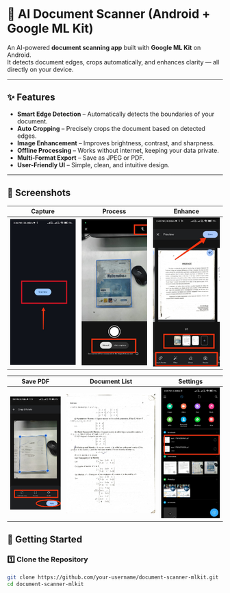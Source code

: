 # 📄 AI Document Scanner (Android + Google ML Kit)

An AI-powered **document scanning app** built with **Google ML Kit** on Android.  
It detects document edges, crops automatically, and enhances clarity — all directly on your device.

---

## ✨ Features

- **Smart Edge Detection** – Automatically detects the boundaries of your document.
- **Auto Cropping** – Precisely crops the document based on detected edges.
- **Image Enhancement** – Improves brightness, contrast, and sharpness.
- **Offline Processing** – Works without internet, keeping your data private.
- **Multi-Format Export** – Save as JPEG or PDF.
- **User-Friendly UI** – Simple, clean, and intuitive design.

---

## 📱 Screenshots

| Capture | Process | Enhance |
|---------|---------|---------|
| ![](screenshots/one.jpg) | ![](screenshots/second.jpg) | ![](screenshots/third.jpg) |

| Save PDF | Document List | Settings |
|----------|--------------|----------|
| ![](screenshots/six.jpg) | ![](screenshots/five.jpg) | ![](screenshots/fourth.jpg) |





## 🚀 Getting Started

### 1️⃣ Clone the Repository
```bash
git clone https://github.com/your-username/document-scanner-mlkit.git
cd document-scanner-mlkit




